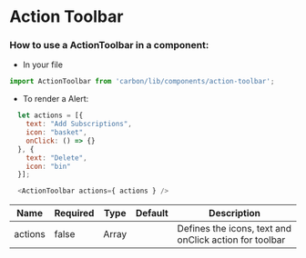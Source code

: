 # Action Toolbar

### How to use a ActionToolbar in a component:

* In your file

```javascript
import ActionToolbar from 'carbon/lib/components/action-toolbar';
```

*  To render a Alert:

```javascript
  let actions = [{
    text: "Add Subscriptions",
    icon: "basket",
    onClick: () => {}
  }, {
    text: "Delete",
    icon: "bin"
  }];

  <ActionToolbar actions={ actions } />
```

| Name          | Required    | Type           | Default       | Description   |
| ------------- | ----------- | ------------- | ------------- | -------------  |
| actions       | false       | Array         |               | Defines the icons, text and onClick action for toolbar |
